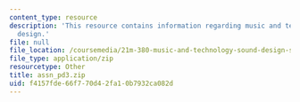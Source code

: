 ```yaml
---
content_type: resource
description: 'This resource contains information regarding music and technology: Sound
  design.'
file: null
file_location: /coursemedia/21m-380-music-and-technology-sound-design-spring-2016/f4157fde66f770d42fa10b7932ca082d_assn_pd3.zip
file_type: application/zip
resourcetype: Other
title: assn_pd3.zip
uid: f4157fde-66f7-70d4-2fa1-0b7932ca082d
---
```

